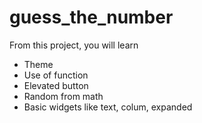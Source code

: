# guess_the_number

From this project, you will learn
- Theme
- Use of function
- Elevated button
- Random from math
- Basic widgets like text, colum, expanded